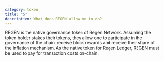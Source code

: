 ```yaml
---
category: token
title: "5"
description: What does REGEN allow me to do?
---
```

REGEN is the native governance token of Regen Network. Assuming the token holder stakes their tokens, they allow one to participate in the governance of the chain, receive block rewards and receive their share of the inflation mechanism. As the native token for Regen Ledger, REGEN must be used to pay for transaction costs on-chain.
